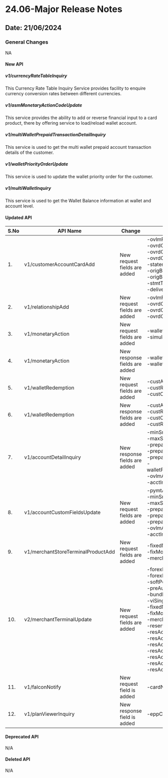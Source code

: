 # 24.06-Major Release Notes

## Date: 21/06/2024

### General Changes

NA

#### New API

##### *v1/currencyRateTableInquiry*

This Currency Rate Table Inquiry Service provides facility to enquire currency conversion rates between different currencies.

##### *v1/asmMonetaryActionCodeUpdate*

This service provides the ability to add or reverse financial input to a card product, there by offering service to load/reload wallet account.

##### *v1/multiWalletPrepaidTransactionDetailInquiry*

This service is used to get the multi wallet prepaid account transaction details of the customer.

##### *v1/walletPriorityOrderUpdate*

This service is used to update the wallet priority order for the customer.

##### *v1/multiWalletInquiry*

This service is used to get the Wallet Balance information at wallet and account level.

#### Updated API

| S.No | API Name                           | Change                        | Fields                                                                                                                                                                                                                                                                                                                                                                   |
|------|------------------------------------|-------------------------------|--------------------------------------------------------------------------------------------------------------------------------------------------------------------------------------------------------------------------------------------------------------------------------------------------------------------------------------------------------------------------|
| 1.   | v1/customerAccountCardAdd          | New request fields are added  | -ovlmFee </br> -ovrdCbCapAmt </br> -ovrdCbCapStrtDte </br> -ovrdCbCapEndDte </br> -statementFlag </br> -origBranchNbr </br> -origBankNbr </br> -stmtType </br> -deliveryOption                                                                                                                                                                                           |
| 2.   | v1/relationshipAdd                 | New request fields are added  | -ovlmFee </br> -ovrdCbCapAmt </br> -ovrdCbCapStrtDte </br> -ovrdCbCapEndDte                                                                                                                                                                                                                                                                                              |
| 3.   | v1/monetaryAction                  | New request fields are added  | -walletId </br> -simulationInd                                                                                                                                                                                                                                                                                                                                           |
| 4.   | v1/monetaryAction                  | New response fields are added | -walletId </br> -walletAmount                                                                                                                                                                                                                                                                                                                                            |
| 5.   | v1/walletRedemption                | New request fields are added  | -custAccNbr </br> -custRoutId </br> -custCurr                                                                                                                                                                                                                                                                                                                            |
| 6.   | v1/walletRedemption                | New response fields are added | -custAccNbr </br> -custRoutId </br> -custCurr </br> -custRdmAmt                                                                                                                                                                                                                                                                                                          |
| 7.   | v1/accountDetailInquiry            | New response fields are added | -minSnglLoadAmt</br> -maxSnglLoadAmt</br> -prepaidLoadAmt</br> -prepaidLoadFreq</br> -prepaidLoadNbr</br> -walletPriorityCurrency </br> -ovlmAuthConsent </br> -acctInactConsent                                                                                                                                                                                         |
| 8.   | v1/accountCustomFieldsUpdate       | New request fields are added  | -pymtAgrmt </br> -minSnglLoadAmt</br> -maxSnglLoadAmt</br> -prepaidLoadAmt</br> -prepaidLoadFreq</br> -prepaidLoadNbr </br> -ovlmAuthConsent </br> -acctInactConsent                                                                                                                                                                                                     |
| 9.   | v1/merchantStoreTerminalProductAdd | New request fields are added  | -fixedMonthlyFeeInd</br> -fixMonthFeeBase</br> -merchantIdentifier                                                                                                                                                                                                                                                                                                       |
| 10.  | v2/merchantTerminalUpdate          | New request fields are added  | -forexFeeInd</br> -forexFeePct</br> -softPosFeeInd</br> -preAuthFeeInd</br> -bundleFeeInd</br> -viSingleBusNbr</br> -fixedMonthlyFeeInd</br> -fixMonthFeeBase</br> -merchantIdentifier</br> -reserveTable</br> -resAcctFundFreq</br> -resAcctRtblNbr</br> -resAcctName</br> -resAcctLvlFlag</br> -resAcctFbsdSale</br> -resAcctFloorLimit</br> -resAcctFundCeiling</br>  |
| 11.  | v1/falconNotify                    | New request field is added    | -cardNumber                                                                                                                                                                                                                                                                                                                                                               |
| 12.  | v1/planViewerInquiry               | New response field is added   | -eppConvExclInd                                                                                                                                                                                                                                                                                                                                                          |

#### Deprecated API

N/A

#### Deleted API

N/A
